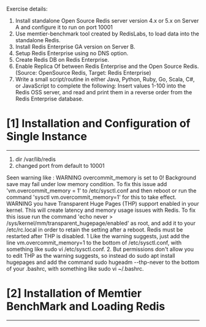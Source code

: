Exercise details:
1.    Install standalone Open Source Redis server version 4.x or 5.x on Server A and configure it to run on port 10001
2.    Use memtier-benchmark tool created by RedisLabs, to load data into the standalone Redis.
3.    Install Redis Enterprise GA version on Server B.
4.    Setup Redis Enterprise using no DNS option.
5.    Create Redis DB on Redis Enterprise.
6.    Enable Replica Of between Redis Enterprise and the Open Source Redis. (Source: OpenSource Redis, Target: Redis Enterprise)
7.    Write a small script/routine in either Java, Python, Ruby, Go, Scala, C#, or JavaScript  to complete the following:
Insert values 1-100 into the Redis OSS server, and read and print them in a reverse order from the Redis Enterprise database.

# [1] Installation and Configuration of Single Instance
-------------------------------------------------------
1. dir /var/lib/redis
2. changed port from default to 10001

Seen warning like :
WARNING overcommit_memory is set to 0! Background save may fail under low memory condition. To fix this issue add 'vm.overcommit_memory = 1' to /etc/sysctl.conf and then reboot or run the command 'sysctl vm.overcommit_memory=1' for this to take effect.
WARNING you have Transparent Huge Pages (THP) support enabled in your kernel. This will create latency and memory usage issues with Redis. To fix this issue run the command 'echo never > /sys/kernel/mm/transparent_hugepage/enabled' as root, and add it to your /etc/rc.local in order to retain the setting after a reboot. Redis must be restarted after THP is disabled.
1 Like the warning suggests, just add the line vm.overcommit_memory=1 to the bottom of /etc/sysctl.conf, with something like sudo vi /etc/sysctl.conf.
2. But permissions don't allow you to edit THP as the warning suggests, so instead do
sudo apt install hugepages
and add the command sudo hugeadm --thp-never to the bottom of your .bashrc, with something like sudo vi ~/.bashrc.

# [2] Installation of Memtier BenchMark and Loading Redis
-----------------------------------------------------------

